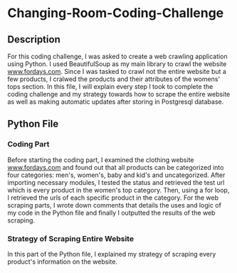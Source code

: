 # Changing-Room-Coding-Challenge
## Description
For this coding challenge, I was asked to create a web crawling application using Python. I used BeautifulSoup as my main library to crawl the website www.fordays.com. Since I was tasked to crawl not the entire website but a few products, I cralwed the products and their attributes of the womens' tops section. In this file, I will explain every step I took to complete the coding challenge and my strategy towards how to scrape the entire website as well as making automatic updates after storing in Postgresql database. 
## Python File
### Coding Part
Before starting the coding part, I examined the clothing website www.fordays.com and found out that all products can be categorized into four categories: men's, women's, baby and kid's and uncategorized. After importing necessary modules, I tested the status and retrieved the test url which is every product in the women's top category. Then, using a for loop, I retrieved the urls of each specific product in the category.
For the web scraping parts, I wrote down comments that details the uses and logic of my code in the Python file and finally I outputted the results of the web scraping. 
### Strategy of Scraping Entire Website
In this part of the Python file, I explained my strategy of scraping every product's information on the website. 
